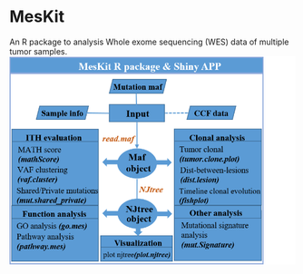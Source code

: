 # MesKit
 An R package to analysis Whole exome sequencing (WES) data of multiple tumor samples.
![Overview](https://github.com/Niinleslie/MesKit/blob/master/vignettes/overview.png)
